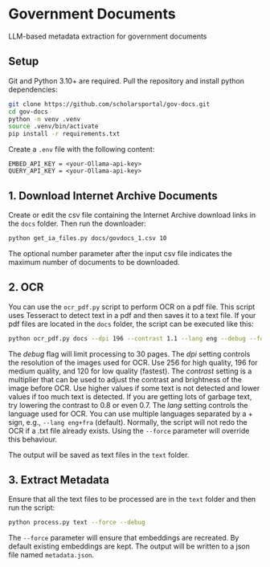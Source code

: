 # Government Documents

LLM-based metadata extraction for government documents

## Setup

Git and Python 3.10+ are required. Pull the repository and install python dependencies:

```bash
git clone https://github.com/scholarsportal/gov-docs.git
cd gov-docs
python -m venv .venv
source .venv/bin/activate
pip install -r requirements.txt
```

Create a `.env` file with the following content:

```text
EMBED_API_KEY = <your-Ollama-api-key>
QUERY_API_KEY = <your-Ollama-api-key>
```

## 1. Download Internet Archive Documents

Create or edit the csv file containing the Internet Archive download links in the `docs` folder. Then run the downloader:

```bash
python get_ia_files.py docs/govdocs_1.csv 10
```

The optional number parameter after the input csv file indicates the maximum number of documents to be downloaded.

## 2. OCR

You can use the `ocr_pdf.py` script to perform OCR on a pdf file. This script uses Tesseract to detect text in a pdf and then saves it to a text file. If your pdf files are located in the `docs` folder, the script can be executed like this:

```bash
python ocr_pdf.py docs --dpi 196 --contrast 1.1 --lang eng --debug --force
```

The *debug* flag will limit processing to 30 pages. The *dpi* setting controls the resolution of the images used for OCR. Use 256 for high quality, 196 for medium quality, and 120 for low quality (fastest). The *contrast* setting is a multiplier that can be used to adjust the contrast and brightness of the image before OCR. Use higher values if some text is not detected and lower values if too much text is detected. If you are getting lots of garbage text, try lowering the contrast to 0.8 or even 0.7. The *lang* setting controls the language used for OCR. You can use multiple languages separated by a + sign, e.g., `--lang eng+fra` (default). Normally, the script will not redo the OCR if a .txt file already exists. Using the `--force` parameter will override this behaviour.

The output will be saved as text files in the `text` folder.

## 3. Extract Metadata

Ensure that all the text files to be processed are in the `text` folder and then run the script:

```bash
python process.py text --force --debug
```

The `--force` parameter will ensure that embeddings are recreated. By default existing embeddings are kept. The output will be written to a json file named `metadata.json`.

